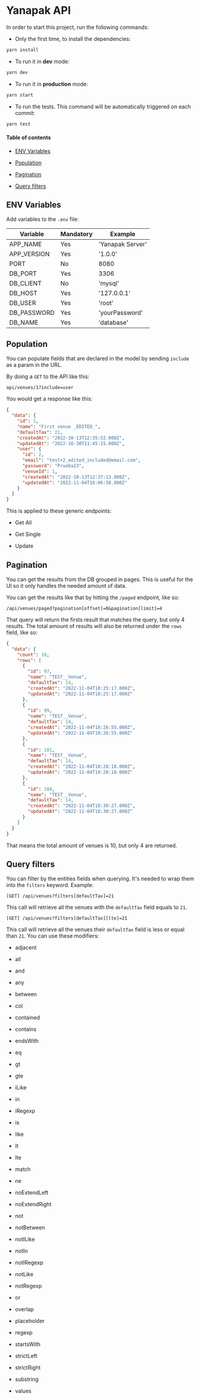 # Yanapak API

In order to start this project, run the following commands:

- Only the first time, to install the dependencies:

```sh
yarn install
```

- To run it in **dev** mode:

```sh
yarn dev
```

- To run it in **production** mode:

```sh
yarn start
```

- To run the tests. This command will be automatically triggered on each commit:

```sh
yarn test
```

#### Table of contents

- [ENV Variables](#env-variables)

- [Population](#population)

- [Pagination](#pagination)

- [Query filters](#query-filters)

## ENV Variables

Add variables to the `.env` file:

| Variable    | Mandatory | Example          |
| ----------- | --------- | ---------------- |
| APP_NAME    | Yes       | 'Yanapak Server' |
| APP_VERSION | Yes       | '1.0.0'          |
| PORT        | No        | 8080             |
| DB_PORT     | Yes       | 3306             |
| DB_CLIENT   | No        | 'mysql'          |
| DB_HOST     | Yes       | '127.0.0.1'      |
| DB_USER     | Yes       | 'root'           |
| DB_PASSWORD | Yes       | 'yourPassword'   |
| DB_NAME     | Yes       | 'database'       |

## Population

You can populate fields that are declared in the model by sending `include` as a param in the URL.

By doing a `GET` to the API like this:

```
api/venues/1?include=user
```

You would get a response like this:

```json
{
  "data": {
    "id": 1,
    "name": "First venue _EDITED_",
    "defaultTax": 21,
    "createdAt": "2022-10-13T12:35:52.000Z",
    "updatedAt": "2022-10-30T11:45:15.000Z",
    "user": {
      "id": 2,
      "email": "test+2_edited_included@email.com",
      "password": "Prueba23",
      "venueId": 1,
      "createdAt": "2022-10-13T12:37:13.000Z",
      "updatedAt": "2022-11-04T18:06:50.000Z"
    }
  }
}
```

This is applied to these generic endpoints:

- Get All

- Get Single

- Update

## Pagination

You can get the results from the DB grouped in pages. This is useful for the UI so it only handles the needed amount of data.

You can get the results like that by hitting the `/paged` endpoint, like so:

```
/api/venues/paged?pagination[offset]=0&pagination[limit]=4
```

That query will return the firsts result that matches the query, but only 4 results. The total amount of results will also be returned under the `rows` field, like so:

```json
{
  "data": {
    "count": 10,
    "rows": [
      {
        "id": 97,
        "name": "TEST__Venue",
        "defaultTax": 14,
        "createdAt": "2022-11-04T18:25:17.000Z",
        "updatedAt": "2022-11-04T18:25:17.000Z"
      },
      {
        "id": 99,
        "name": "TEST__Venue",
        "defaultTax": 14,
        "createdAt": "2022-11-04T18:26:55.000Z",
        "updatedAt": "2022-11-04T18:26:55.000Z"
      },
      {
        "id": 101,
        "name": "TEST__Venue",
        "defaultTax": 14,
        "createdAt": "2022-11-04T18:28:18.000Z",
        "updatedAt": "2022-11-04T18:28:18.000Z"
      },
      {
        "id": 104,
        "name": "TEST__Venue",
        "defaultTax": 14,
        "createdAt": "2022-11-04T18:30:27.000Z",
        "updatedAt": "2022-11-04T18:30:27.000Z"
      }
    ]
  }
}
```

That means the total amount of venues is 10, but only 4 are returned.

## Query filters

You can filter by the entities fields when querying. It's needed to wrap them into the `filters` keyword. Example:

```
[GET] /api/venues?filters[defaultTax]=21
```

This call will retrieve all the venues with the `defaultTax` field equals to `21`.

```
[GET] /api/venues?filters[defaultTax][lte]=21
```

This call will retrieve all the venues their `defaultTax` field is less or equal than `21`. You can use these modifiers:

- adjacent

- all

- and

- any

- between

- col

- contained

- contains

- endsWith

- eq

- gt

- gte

- iLike

- in

- iRegexp

- is

- like

- lt

- lte

- match

- ne

- noExtendLeft

- noExtendRight

- not

- notBetween

- notILike

- notIn

- notIRegexp

- notLike

- notRegexp

- or

- overlap

- placeholder

- regexp

- startsWith

- strictLeft

- strictRight

- substring

- values
